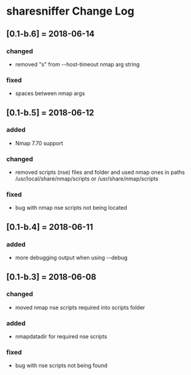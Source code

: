 # sharesniffer Change Log

## [0.1-b.6] = 2018-06-14
### changed
- removed "s" from --host-timeout nmap arg string
### fixed
- spaces between nmap args

## [0.1-b.5] = 2018-06-12
### added
- Nmap 7.70 support
### changed
- removed scripts (nse) files and folder and used nmap ones in paths /usr/local/share/nmap/scripts or /usr/share/nmap/scripts
### fixed
- bug with nmap nse scripts not being located

## [0.1-b.4] = 2018-06-11
### added
- more debugging output when using --debug

## [0.1-b.3] = 2018-06-08
### changed
- moved nmap nse scripts required into scripts folder
### added
- nmapdatadir for required nse scripts
### fixed
- bug with nse scripts not being found
